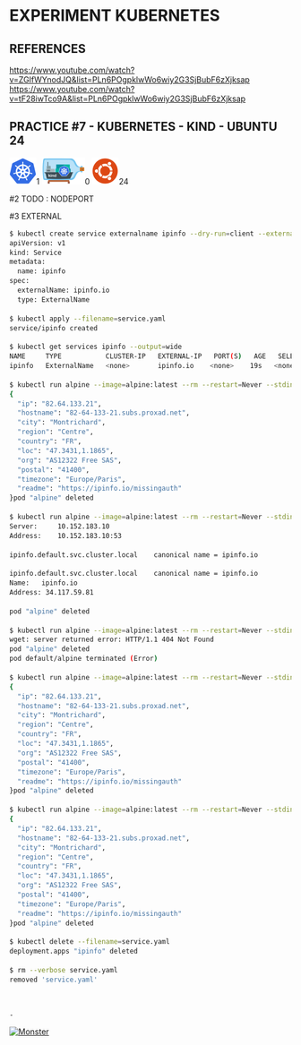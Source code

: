 # EXPERIMENT KUBERNETES

## REFERENCES

https://www.youtube.com/watch?v=ZGIfWYnodJQ&list=PLn6POgpklwWo6wiy2G3SjBubF6zXjksap  
https://www.youtube.com/watch?v=tF28iwTco9A&list=PLn6POgpklwWo6wiy2G3SjBubF6zXjksap

## PRACTICE #7 - KUBERNETES - KIND - UBUNTU 24

[![Kubernetes](img/kubernetes.webp "Kubernetes")](https://kubernetes.io)1
[![Kind](img/kind.webp "Kind")](https://kind.sigs.k8s.io)0
[![Ubuntu](img/ubuntu.webp "Ubuntu")](https://ubuntu.com)24

#2 TODO : NODEPORT

#3 EXTERNAL

```bash
$ kubectl create service externalname ipinfo --dry-run=client --external-name=ipinfo.io --output=yaml |  yq 'del(.metadata.labels) | del(.spec.selector)' | kubectl-neat | tee service.yaml
apiVersion: v1
kind: Service
metadata:
  name: ipinfo
spec:
  externalName: ipinfo.io
  type: ExternalName

$ kubectl apply --filename=service.yaml
service/ipinfo created

$ kubectl get services ipinfo --output=wide
NAME     TYPE           CLUSTER-IP   EXTERNAL-IP   PORT(S)   AGE   SELECTOR
ipinfo   ExternalName   <none>       ipinfo.io    <none>    19s   <none>

$ kubectl run alpine --image=alpine:latest --rm --restart=Never --stdin --tty -- wget -qO- ipinfo.io
{
  "ip": "82.64.133.21",
  "hostname": "82-64-133-21.subs.proxad.net",
  "city": "Montrichard",
  "region": "Centre",
  "country": "FR",
  "loc": "47.3431,1.1865",
  "org": "AS12322 Free SAS",
  "postal": "41400",
  "timezone": "Europe/Paris",
  "readme": "https://ipinfo.io/missingauth"
}pod "alpine" deleted

$ kubectl run alpine --image=alpine:latest --rm --restart=Never --stdin --tty -- nslookup ipinfo.default.svc.cluster.local
Server:		10.152.183.10
Address:	10.152.183.10:53

ipinfo.default.svc.cluster.local	canonical name = ipinfo.io

ipinfo.default.svc.cluster.local	canonical name = ipinfo.io
Name:	ipinfo.io
Address: 34.117.59.81

pod "alpine" deleted

$ kubectl run alpine --image=alpine:latest --rm --restart=Never --stdin --tty -- wget -qO- ipinfo.default.svc.cluster.local
wget: server returned error: HTTP/1.1 404 Not Found
pod "alpine" deleted
pod default/alpine terminated (Error)

$ kubectl run alpine --image=alpine:latest --rm --restart=Never --stdin --tty -- wget --header 'Host: ipinfo.io' -qO- ipinfo.default.svc.cluster.local
{
  "ip": "82.64.133.21",
  "hostname": "82-64-133-21.subs.proxad.net",
  "city": "Montrichard",
  "region": "Centre",
  "country": "FR",
  "loc": "47.3431,1.1865",
  "org": "AS12322 Free SAS",
  "postal": "41400",
  "timezone": "Europe/Paris",
  "readme": "https://ipinfo.io/missingauth"
}pod "alpine" deleted

$ kubectl run alpine --image=alpine:latest --rm --restart=Never --stdin --tty -- wget --header 'Host: ipinfo.io' -qO- ipinfo
{
  "ip": "82.64.133.21",
  "hostname": "82-64-133-21.subs.proxad.net",
  "city": "Montrichard",
  "region": "Centre",
  "country": "FR",
  "loc": "47.3431,1.1865",
  "org": "AS12322 Free SAS",
  "postal": "41400",
  "timezone": "Europe/Paris",
  "readme": "https://ipinfo.io/missingauth"
}pod "alpine" deleted

$ kubectl delete --filename=service.yaml
deployment.apps "ipinfo" deleted

$ rm --verbose service.yaml
removed 'service.yaml'
```

&nbsp;

`-`

[![Monster](https://avatars.githubusercontent.com/u/47848582?s=96&v=4 "Boo!")](../README.md)
